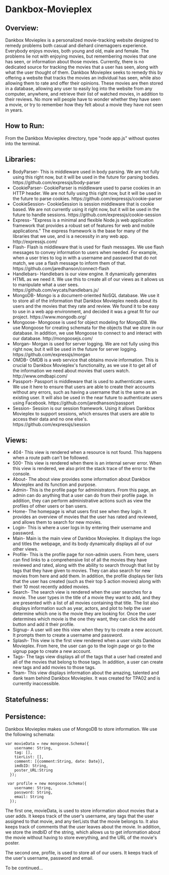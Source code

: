 <h1>Dankbox-Movieplex</h1>

<h2>Overview:</h2>
<p>Dankbox Movieplex is a personalized movie-tracking website designed to remedy problems both casual and diehard cinemagoers experience. Everybody enjoys movies, both young and old, male and female. The problems lie not with enjoying movies, but remembering movies that one has seen, or information about those movies. Currently, there is no dedicated source for tracking the movies that a user has seen, along with what the user thought of them. Dankbox Movieplex seeks to remedy this by offering a website that tracks the movies an individual has seen, while also allowing them to rate and offer their opinions. These movies are then stored in a database, allowing any user to easily log into the website from any computer, anywhere, and retrieve their list of watched movies, in addition to their reviews. No more will people have to wonder whether they have seen a movie, or try to remember how they felt about a movie they have not seen in years.</p>

<h2>How to Run:</h2>
<p>From the Dankbox Movieplex directory, type "node app.js" without quotes into the terminal.</p>

<h2>Libraries:</h2>
<ul>
<li>BodyParser- This is middleware used in body parsing. We are not fully using this right now, but it will be used in the future for parsing bodies. https://github.com/expressjs/body-parser</li>
<li>CookieParser- CookieParser is middleware used to parse cookies in an HTTP header. We are not fully using this right now, but it will be used in the future to parse cookies. https://github.com/expressjs/cookie-parser</li>
<li>CookieSession- CookieSession is session middleware that is cookie based. We are not currently using it right now, but it will be used in the future to handle sessions. https://github.com/expressjs/cookie-session</li>
<li>Express- "Express is a minimal and flexible Node.js web application framework that provides a robust set of features for web and mobile applications." The express framework is the base for many of the libraries that we use, and is a necessity in any web app. http://expressjs.com/</li>
<li>Flash- Flash is middleware that is used for flash messages. We use flash messages to convey information to users when needed. For example, when a user tries to log in with a username and password that do not match, we use a flash message to inform them of that. https://github.com/jaredhanson/connect-flash</li>
<li>Handlebars- Handlebars is our view engine. It dynamically generates HTML as we need it. We use this to create all of our views as it allows us to manipulate what a user sees. https://github.com/wycats/handlebars.js/</li>
<li>MongoDB- Mongo is a document-oriented NoSQL database. We use it to store all of the information that Dankbox Movieplex needs about its users and the movies that they rate and review. We found it to be easy to use in a web app environment, and decided it was a great fit for our project. https://www.mongodb.org/</li>
<li>Mongoose- Mongoose is used for object modeling for MongoDB. We use Mongoose for creating schemata for the objects that we store in our database. In addition, we use Mongoose to connect to and interact with our database. http://mongoosejs.com/</li>
<li>Morgan- Morgan is used for server logging. We are not fully using this right now, but it will be used in the future for server logging. https://github.com/expressjs/morgan</li>
<li>OMDB- OMDB is a web service that obtains movie information. This is crucial to Dankbox Movieplex's functionality, as we use it to get all of the information we need about movies that users watch. http://www.omdbapi.com/</li>
<li>Passport- Passport is middleware that is used to authernticate users. We use it here to ensure that users are able to create their accounts without any errors, such as having a username that is the same as an existing user. It will also be used in the near future to authenticate users using Facebook. https://github.com/jaredhanson/passport</li>
<li>Session- Session is our session framework. Using it allows Dankbox Movieplex to support sessions, which ensures that users are able to access their data and no one else's. https://github.com/expressjs/session</li>
</ul>

<h2>Views:</h2>
<ul>
<li>404- This view is rendered when a resource is not found. This happens when a route path can't be followed.</li>
<li>500- This view is rendered when there is an internal server error. When this view is rendered, we also print the stack trace of the error to the console.</li>
<li>About- The about view provides some information about Dankbox Movieplex and its function and purpose. </li>
<li>Admin- This is the profile page for administrators. From this page, an admin can do anything that a user can do from their profile page. In addition, they can perform administrative actions such as view the profiles of other users or ban users.</li>
<li>Home- The homepage is what users first see when they login. It provides an overview of movies that the user has rated and reviewed, and allows them to search for new movies.</li>
<li>Login- This is where a user logs in by entering their username and password.</li>
<li>Main- Main is the main view of Dankbox Movieplex. It displays the logo and titles the webpage, and its body dynamically displays all of our other views.</li>
<li>Profile- This is the profile page for non-admin users. From here, users can find links to a comprehensive list of all the movies they have reviewed and rated, along with the ability to search through that list by tags that they have given to movies. They can also search for new movies from here and add them. In addition, the profile displays tier lists that the user has created (such as their top 5 action movies) along with their 10 most recently added movies.</li>
<li>Search- The search view is rendered when the user searches for a movie. The user types in the title of a movie they want to add, and they are presented with a list of all movies containing that title. The list also displays information such as year, actors, and plot to help the user determine which one is the movie they are looking for. Once the user determines which movie is the one they want, they can click the add button and add it their profile.</li>
<li>Signup- A user will see this view when they try to create a new account. It prompts them to create a username and password.</li>
<li>Splash- This view is the first view rendered when a user visits Dankbox Movieplex. From here, the user can go to the login page or go to the signup page to create a new account.</li>
<li>Tags- The tags view displays all of the tags that a user had created and all of the movies that belong to those tags. In addition, a user can create new tags and add movies to those tags.</li>
<li>Team- This view displays information about the amazing, talented and dank team behind Dankbox Movieplex. It was created for TPA02 and is currently inaccessible.</li>
</ul>

<h2>Statefulness:</h2>

<h2>Persistence:</h2>
<p>Dankbox Movieplex makes use of MongoDB to store information. We use the following schemata:</p>

<pre><code>var movieData = new mongoose.Schema({
    username: String,
    tag: [],
    tierList: [],
    comment: [{comment:String, date: Date}],
    imdbID: String,
    poster_URL:String
  });

 var profile = new mongoose.Schema({
    username: String,
    password: String,
    email: String
  });</code></pre>
<p>The first one, movieData, is used to store information about movies that a user adds. It keeps track of the user's username, any tags that the user assigned to that movie, and any tierLists that the movie belongs to. It also keeps track of comments that the user leaves about the movie. In addition, we store the imdbID of the string, which allows us to get information about the movie without having to store everything, and the URL of the movie's poster.</p>

<p>The second one, profile, is used to store all of our users. It keeps track of the user's username, password and email.</p>

To be continued...
